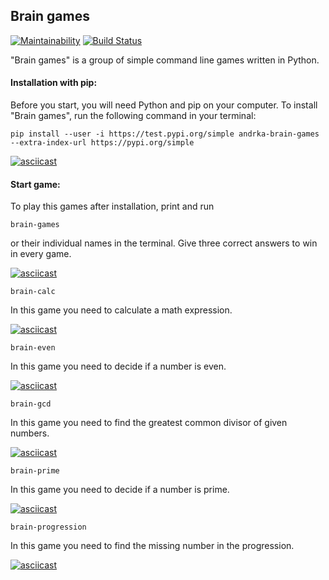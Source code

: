 ## Brain games

[![Maintainability](https://api.codeclimate.com/v1/badges/f0954999be8554f161f3/maintainability)](https://codeclimate.com/github/Andrka/brain-games/maintainability) [![Build Status](https://travis-ci.org/Andrka/python-project-lvl1.svg?branch=master)](https://travis-ci.org/Andrka/python-project-lvl1)

"Brain games" is a group of simple command line games written in Python.

#### Installation with pip:

Before you start, you will need Python and pip on your computer. To install "Brain games", run the following command in your terminal:

`pip install --user -i https://test.pypi.org/simple andrka-brain-games --extra-index-url https://pypi.org/simple`

[![asciicast](https://asciinema.org/a/2LY3XeIPC2GicMqUK859ZaYhT.svg)](https://asciinema.org/a/2LY3XeIPC2GicMqUK859ZaYhT)

#### Start game:

To play this games after installation, print and run

`brain-games`

or their individual names in the terminal. Give three correct answers to win in every game.

[![asciicast](https://asciinema.org/a/bUipbbwjiQ9S13E1AOGKpOpYj.svg)](https://asciinema.org/a/bUipbbwjiQ9S13E1AOGKpOpYj)

`brain-calc`

In this game you need to calculate a math expression.

[![asciicast](https://asciinema.org/a/cJFjhirNxh9r7Y1bAEuT7x4bE.svg)](https://asciinema.org/a/cJFjhirNxh9r7Y1bAEuT7x4bE)

`brain-even`

In this game you need to decide if a number is even.

[![asciicast](https://asciinema.org/a/i32Xw95XZmmqLE1WW2aTA8jLM.svg)](https://asciinema.org/a/i32Xw95XZmmqLE1WW2aTA8jLM)

`brain-gcd`

In this game you need to find the greatest common divisor of given numbers.

[![asciicast](https://asciinema.org/a/wcOyVd2tvD57Un1tRjreglpfA.svg)](https://asciinema.org/a/wcOyVd2tvD57Un1tRjreglpfA)

`brain-prime`

In this game you need to decide if a number is prime.

[![asciicast](https://asciinema.org/a/xgp1ejHOpPjzbmGaBOe3eXU04.svg)](https://asciinema.org/a/xgp1ejHOpPjzbmGaBOe3eXU04)

`brain-progression`

In this game you need to find the missing number in the progression.

[![asciicast](https://asciinema.org/a/iVw01LDOfXjD1J3QaC1ZqAPp5.svg)](https://asciinema.org/a/iVw01LDOfXjD1J3QaC1ZqAPp5)